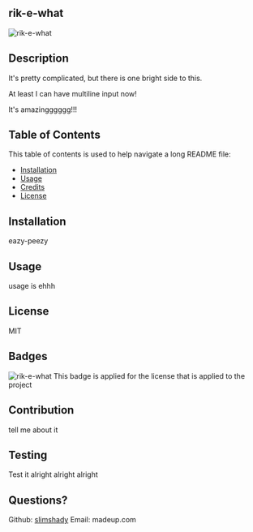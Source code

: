 
## rik-e-what
![rik-e-what](https://img.shields.io/badge/License-MIT-blue)   
    
## Description
It's pretty complicated, but there is one bright side to this.

At least I can have multiline input now!

It's amazingggggg!!!


## Table of Contents
This table of contents is used to help navigate a long README file:

* [Installation](#installation)
* [Usage](#usage)
* [Credits](#credits)
* [License](#license)   
    
## Installation
eazy-peezy
    
## Usage
usage is ehhh

## License
MIT

## Badges
![rik-e-what](https://img.shields.io/badge/License-MIT-blue)
This badge is applied for the license that is applied to the project
    
## Contribution
tell me about it
    
## Testing
Test it alright alright alright

## Questions?
Github: [slimshady](http://github.com/slimshady)
Email: madeup.com